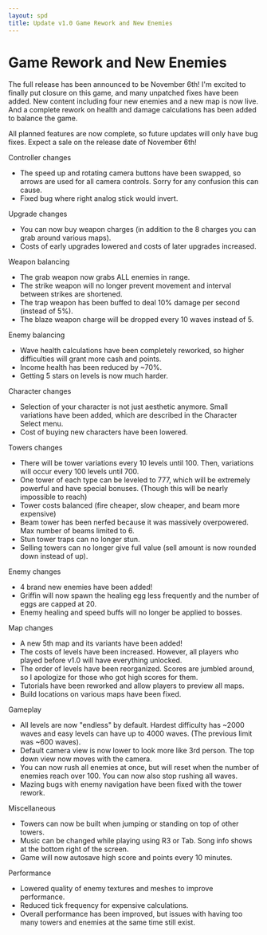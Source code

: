 ```yaml
---
layout: spd
title: Update v1.0 Game Rework and New Enemies
---
```


# Game Rework and New Enemies

The full release has been announced to be November 6th! I'm excited to finally put closure on this game, and many unpatched fixes have been added. New content including four new enemies and a new map is now live. And a complete rework on health and damage calculations has been added to balance the game.

All planned features are now complete, so future updates will only have bug fixes. Expect a sale on the release date of November 6th!

Controller changes
* The speed up and rotating camera buttons have been swapped, so arrows are used for all camera controls. Sorry for any confusion this can cause.
* Fixed bug where right analog stick would invert.

Upgrade changes
* You can now buy weapon charges (in addition to the 8 charges you can grab around various maps).
* Costs of early upgrades lowered and costs of later upgrades increased.

Weapon balancing
* The grab weapon now grabs ALL enemies in range.
* The strike weapon will no longer prevent movement and interval between strikes are shortened.
* The trap weapon has been buffed to deal 10% damage per second (instead of 5%).
* The blaze weapon charge will be dropped every 10 waves instead of 5.

Enemy balancing
* Wave health calculations have been completely reworked, so higher difficulties will grant more cash and points.
* Income health has been reduced by ~70%.
* Getting 5 stars on levels is now much harder.

Character changes
* Selection of your character is not just aesthetic anymore. Small variations have been added, which are described in the Character Select menu.
* Cost of buying new characters have been lowered.

Towers changes
* There will be tower variations every 10 levels until 100. Then, variations will occur every 100 levels until 700.
* One tower of each type can be leveled to 777, which will be extremely powerful and have special bonuses. (Though this will be nearly impossible to reach)
* Tower costs balanced (fire cheaper, slow cheaper, and beam more expensive)
* Beam tower has been nerfed because it was massively overpowered. Max number of beams limited to 6.
* Stun tower traps can no longer stun.
* Selling towers can no longer give full value (sell amount is now rounded down instead of up).

Enemy changes
* 4 brand new enemies have been added!
* Griffin will now spawn the healing egg less frequently and the number of eggs are capped at 20.
* Enemy healing and speed buffs will no longer be applied to bosses.

Map changes
* A new 5th map and its variants have been added!
* The costs of levels have been increased. However, all players who played before v1.0 will have everything unlocked.
* The order of levels have been reorganized. Scores are jumbled around, so I apologize for those who got high scores for them.
* Tutorials have been reworked and allow players to preview all maps.
* Build locations on various maps have been fixed.

Gameplay
* All levels are now "endless" by default. Hardest difficulty has ~2000 waves and easy levels can have up to 4000 waves. (The previous limit was ~600 waves).
* Default camera view is now lower to look more like 3rd person. The top down view now moves with the camera.
* You can now rush all enemies at once, but will reset when the number of enemies reach over 100. You can now also stop rushing all waves.
* Mazing bugs with enemy navigation have been fixed with the tower rework.

Miscellaneous
* Towers can now be built when jumping or standing on top of other towers.
* Music can be changed while playing using R3 or Tab. Song info shows at the bottom right of the screen.
* Game will now autosave high score and points every 10 minutes.

Performance
* Lowered quality of enemy textures and meshes to improve performance.
* Reduced tick frequency for expensive calculations.
* Overall performance has been improved, but issues with having too many towers and enemies at the same time still exist.

